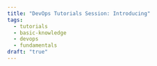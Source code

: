 ```yaml
---
title: "DevOps Tutorials Session: Introducing"
tags:
  - tutorials
  - basic-knowledge
  - devops
  - fundamentals
draft: "true"
---
```

